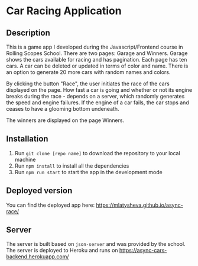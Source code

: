 # Car Racing Application

## Description

This is a game app I developed during the Javascript/Frontend course in Rolling Scopes School.
There are two pages: Garage and Winners.
Garage shows the cars available for racing and has pagination.
Each page has ten cars. A car can be deleted or updated in terms of color and name.
There is an option to generate 20 more cars with random names and colors.

By clicking the button "Race", the user initiates the race of the cars displayed on the page. How fast a car is going and whether or not its engine breaks during the race - depends on a server, which randomly generates the speed and engine failures. If the engine of a car fails, the car stops and ceases to have a glooming bottom undeneath.

The winners are displayed on the page Winners.

## Installation

1. Run `git clone [repo name]` to download the repository to your local machine
2. Run `npm install` to install all the dependencies
3. Run `npm run start` to start the app in the development mode

## Deployed version

You can find the deployed app here: https://mlatysheva.github.io/async-race/

## Server

The server is built based on `json-server` and was provided by the school.
The server is deployed to Heroku and runs on https://async-cars-backend.herokuapp.com/ 